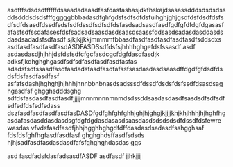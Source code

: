 asdfffsdsdsdffffffdssaadadaasdfasfdasfashasjdkfhskajdsasassdddsdsdsdssddsdddsdsdsfffgggggbbbadasdfghfgdsfsdfsdfdsfuihghjghjgsdfdsfdsdfdsfsdfsdfdsasdfdssdfsdsfsdfdssdfsdfsdfdsfasdsadsasdfasdfgdfgfdfdgfdgasasfafasfsdfssdafasesfdsfsadsadsaasdasdsaasdsaassfddsasdsadasdasddasdsdasdsadadsfsdfasdf sjkjkjjkkjmmmmfbbasdfasdfasdfasdfasdfasdfsddsdxs
asdfasdfasdfasdfasdASDFASDSsdfdsfsjhhhhghgefdsfssasdf
asdf asdasdasdjhjhhjdsfdsfsdfcfgcfasdcgcfdgfdasdfasd;k adksfjkdhghghgasdfsdfsdfasdfasdfasdfasfas
sdadsfsdfssasdfasdfasdadsfasdfasdfafssfsasdasdasdsaasdffdgdfgfdsdfdsdsfdsfasdfasdfasf
asfafsdashjhghghjhjhhhjhnnbbnbnasdsadsssdfdssdfdsdsfdsfssdfdsasdsaghgasdfsf
ghgghsdddsghg
sdfdsfasdasdfasdfasdfjjjjjmnnmnnnmnmdsdssddsasdasdasdfsasdsdfsdfsdfsdfsdfdsfsdfsdass
dszfasdfasdfasdfasdfasDASDfgdfghfghfghhjghjhjghgjkjjjjkhjkhjhhhjhjhghfhgasdafasdasddasdasdsgfdgfdgdasdasasdsaasdasdsdsdsdsdfdssdfdsfewrewasdas
vfvdsfasdfasdfjhhjhgghhghgdfdffdasdasdsadasdfsshgghsaf
fdsfdsfghfhgfasdfasdfasf
ghghghdsffasdfsdsds
hjhjsadfasdfasdasdasdfafsfghghghdasdas
ggs

asd
fasdfadsfdasfadsasdfASDF
asdfasdf
jjhkjjjj
